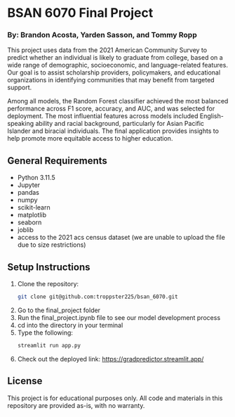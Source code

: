 # BSAN 6070 Final Project
### By: Brandon Acosta, Yarden Sasson, and Tommy Ropp

This project uses data from the 2021 American Community Survey to predict whether an individual is likely to graduate from college, based on a wide range of demographic, socioeconomic, and language-related features. Our goal is to assist scholarship providers, policymakers, and educational organizations in identifying communities that may benefit from targeted support.

Among all models, the Random Forest classifier achieved the most balanced performance across F1 score, accuracy, and AUC, and was selected for deployment. The most influential features across models included English-speaking ability and racial background, particularly for Asian Pacific Islander and biracial individuals. The final application provides insights to help promote more equitable access to higher education.

## General Requirements
* Python 3.11.5
* Jupyter
* pandas
* numpy
* scikit-learn
* matplotlib
* seaborn
* joblib
* access to the 2021 acs census dataset (we are unable to upload the file due to size restrictions)

## Setup Instructions

1. Clone the repository:
   ```bash
   git clone git@github.com:troppster225/bsan_6070.git
2. Go to the final_project folder
3. Run the final_project.ipynb file to see our model development process
4. cd into the directory in your terminal
5. Type the following:
   ```bash
   streamlit run app.py
6. Check out the deployed link: https://gradpredictor.streamlit.app/



## License
This project is for educational purposes only. All code and materials in this repository are provided as-is, with no warranty.
